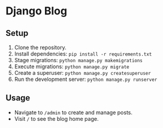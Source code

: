 # Django Blog

## Setup

1. Clone the repository.
2. Install dependencies: `pip install -r requirements.txt`
3. Stage migrations: `python manage.py makemigrations`
4. Execute migrations: `python manage.py migrate`
5. Create a superuser: `python manage.py createsuperuser`
6. Run the development server: `python manage.py runserver`

## Usage
- Navigate to `/admin` to create and manage posts.
- Visit `/` to see the blog home page.

